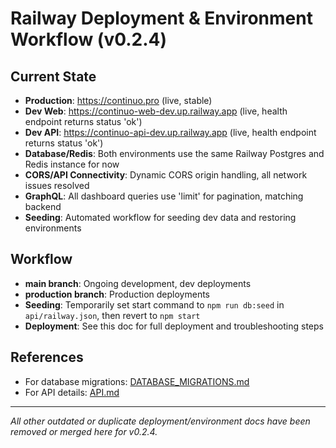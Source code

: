 # Railway Deployment & Environment Workflow (v0.2.4)

## Current State
- **Production**: https://continuo.pro (live, stable)
- **Dev Web**: https://continuo-web-dev.up.railway.app (live, health endpoint returns status 'ok')
- **Dev API**: https://continuo-api-dev.up.railway.app (live, health endpoint returns status 'ok')
- **Database/Redis**: Both environments use the same Railway Postgres and Redis instance for now
- **CORS/API Connectivity**: Dynamic CORS origin handling, all network issues resolved
- **GraphQL**: All dashboard queries use 'limit' for pagination, matching backend
- **Seeding**: Automated workflow for seeding dev data and restoring environments

## Workflow
- **main branch**: Ongoing development, dev deployments
- **production branch**: Production deployments
- **Seeding**: Temporarily set start command to `npm run db:seed` in `api/railway.json`, then revert to `npm start`
- **Deployment**: See this doc for full deployment and troubleshooting steps

## References
- For database migrations: [DATABASE_MIGRATIONS.md](./DATABASE_MIGRATIONS.md)
- For API details: [API.md](./API.md)

---

*All other outdated or duplicate deployment/environment docs have been removed or merged here for v0.2.4.* 